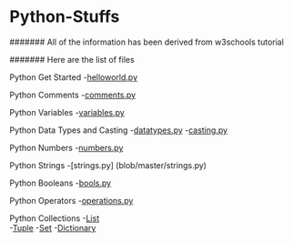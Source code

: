 # Python-Stuffs

####### All of the information has been derived from w3schools tutorial

####### Here are the list of files

Python Get Started
-[helloworld.py](blob/master/helloworld.py)

Python Comments
-[comments.py](blob/master/comments.py)

Python Variables
-[variables.py](blob/master/variables.py)

Python Data Types and Casting
-[datatypes.py](blob/master/datatypes.py)
-[casting.py](blob/master/casting.py)

Python Numbers
-[numbers.py](blob/master/numbers.py)

Python Strings 
-[strings.py] (blob/master/strings.py)

Python Booleans
-[bools.py](blob/master/bools.py)

Python Operators
-[operations.py](blob/master/operations.py)

Python Collections 
-[List](blob/master/arrayslist.py)	
-[Tuple](blob/master/arraystuple.py)
-[Set](blob/master/arrayset.py)
-[Dictionary](blob/master/arraydictionary.py)
